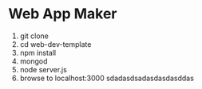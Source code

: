 # Web App Maker

1. git clone <repo>
1. cd web-dev-template
1. npm install
1. mongod
1. node server.js
1. browse to localhost:3000
sdadasdsadasdasdasddas
